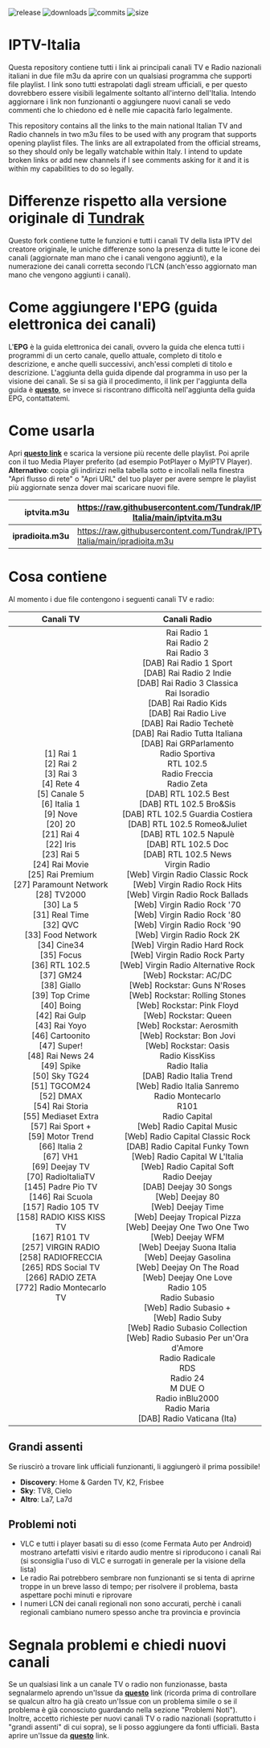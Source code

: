 ![release](https://img.shields.io/github/v/release/Tundrak/IPTV-Italia) ![downloads](https://img.shields.io/github/downloads/Tundrak/IPTV-Italia/total) ![commits](https://img.shields.io/github/commit-activity/m/Tundrak/IPTV-Italia) ![size](https://img.shields.io/github/repo-size/Tundrak/IPTV-Italia)
# IPTV-Italia
Questa repository contiene tutti i link ai principali canali TV e Radio nazionali italiani in due file m3u da aprire con un qualsiasi programma che supporti file playlist. I link sono tutti estrapolati dagli stream ufficiali, e per questo dovrebbero essere visibili legalmente soltanto all'interno dell'Italia. Intendo aggiornare i link non funzionanti o aggiungere nuovi canali se vedo commenti che lo chiedono ed è nelle mie capacità farlo legalmente.

This repository contains all the links to the main national Italian TV and Radio channels in two m3u files to be used with any program that supports opening playlist files. The links are all extrapolated from the official streams, so they should only be legally watchable within Italy. I intend to update broken links or add new channels if I see comments asking for it and it is within my capabilities to do so legally.

# Differenze rispetto alla versione originale di [**Tundrak**](https://github.com/Tundrak/IPTV-Italia/)
Questo fork contiene tutte le funzioni e tutti i canali TV della lista IPTV del creatore originale, le uniche differenze sono la presenza di tutte le icone dei canali (aggiornate man mano che i canali vengono aggiunti), e la numerazione dei canali corretta secondo l'LCN (anch'esso aggiornato man mano che vengono aggiunti i canali).

# Come aggiungere l'**EPG** (guida elettronica dei canali)
L'**EPG** è la guida elettronica dei canali, ovvero la guida che elenca tutti i programmi di un certo canale, quello attuale, completo di titolo e descrizione, e anche quelli successivi, anch'essi completi di titolo e descrizione. L'aggiunta della guida dipende dal programma in uso per la visione dei canali. Se si sa già il procedimento, il link per l'aggiunta della guida è [**questo**](http://epg-guide.com/dttsat.xz), se invece si riscontrano difficoltà nell'aggiunta della guida EPG, contattatemi.

# Come usarla
Apri [**questo link**](https://github.com/Tundrak/IPTV-Italia/releases) e scarica la versione più recente delle playlist. Poi aprile con il tuo Media Player preferito (ad esempio PotPlayer o MyIPTV Player).  
**Alternativo**: copia gli indirizzi nella tabella sotto e incollali nella finestra "Apri flusso di rete" o "Apri URL" del tuo player per avere sempre le playlist più aggiornate senza dover mai scaricare nuovi file.

|    **iptvita.m3u** | https://raw.githubusercontent.com/Tundrak/IPTV-Italia/main/iptvita.m3u    |
|-------------------:|---------------------------------------------------------------------------|
| **ipradioita.m3u** | https://raw.githubusercontent.com/Tundrak/IPTV-Italia/main/ipradioita.m3u |

# Cosa contiene
Al momento i due file contengono i seguenti canali TV e radio:

| Canali TV | Canali Radio |
|:-:|:-:|
| [1] Rai 1<br>[2] Rai 2<br>[3] Rai 3<br>[4] Rete 4<br>[5] Canale 5<br>[6] Italia 1<br>[9] Nove<br>[20] 20<br>[21] Rai 4<br>[22] Iris<br>[23] Rai 5<br>[24] Rai Movie<br>[25] Rai Premium<br>[27] Paramount Network<br>[28] TV2000<br>[30] La 5<br>[31] Real Time<br>[32] QVC<br>[33] Food Network<br>[34] Cine34<br>[35] Focus<br>[36] RTL 102.5<br>[37] GM24<br>[38] Giallo<br>[39] Top Crime<br>[40] Boing<br>[42] Rai Gulp<br>[43] Rai Yoyo<br>[46] Cartoonito<br>[47] Super!<br>[48] Rai News 24<br>[49] Spike<br>[50] Sky TG24<br>[51] TGCOM24<br>[52] DMAX<br>[54] Rai Storia<br>[55] Mediaset Extra<br>[57] Rai Sport +<br>[59] Motor Trend<br>[66] Italia 2<br>[67] VH1<br>[69] Deejay TV<br>[70] RadioItaliaTV<br>[145] Padre Pio TV<br>[146] Rai Scuola<br>[157] Radio 105 TV<br>[158] RADIO KISS KISS TV<br>[167] R101 TV<br>[257] VIRGIN RADIO<br>[258] RADIOFRECCIA<br>[265] RDS Social TV<br>[266] RADIO ZETA<br>[772] Radio Montecarlo TV | Rai Radio 1<br>Rai Radio 2<br>Rai Radio 3<br>[DAB] Rai Radio 1 Sport<br>[DAB] Rai Radio 2 Indie<br>[DAB] Rai Radio 3 Classica<br>Rai Isoradio<br>[DAB] Rai Radio Kids<br>[DAB] Rai Radio Live<br>[DAB] Rai Radio Techetè<br>[DAB] Rai Radio Tutta Italiana<br>[DAB] Rai GRParlamento<br>Radio Sportiva<br>RTL 102.5<br>Radio Freccia<br>Radio Zeta<br>[DAB] RTL 102.5 Best<br>[DAB] RTL 102.5 Bro&Sis<br>[DAB] RTL 102.5 Guardia Costiera<br>[DAB] RTL 102.5 Romeo&Juliet<br>[DAB] RTL 102.5 Napulè<br>[DAB] RTL 102.5 Doc<br>[DAB] RTL 102.5 News<br>Virgin Radio<br>[Web] Virgin Radio Classic Rock<br>[Web] Virgin Radio Rock Hits<br>[Web] Virgin Radio Rock Ballads<br>[Web] Virgin Radio Rock '70<br>[Web] Virgin Radio Rock '80<br>[Web] Virgin Radio Rock '90<br>[Web] Virgin Radio Rock 2K<br>[Web] Virgin Radio Hard Rock<br>[Web] Virgin Radio Rock Party<br>[Web] Virgin Radio Alternative Rock<br>[Web] Rockstar: AC/DC<br>[Web] Rockstar: Guns N'Roses<br>[Web] Rockstar: Rolling Stones<br>[Web] Rockstar: Pink Floyd<br>[Web] Rockstar: Queen<br>[Web] Rockstar: Aerosmith<br>[Web] Rockstar: Bon Jovi<br>[Web] Rockstar: Oasis<br>Radio KissKiss<br>Radio Italia<br>[DAB] Radio Italia Trend<br>[Web] Radio Italia Sanremo<br>Radio Montecarlo<br>R101<br>Radio Capital<br>[Web] Radio Capital Music<br>[Web] Radio Capital Classic Rock<br>[DAB] Radio Capital Funky Town<br>[Web] Radio Capital W L'Italia<br>[Web] Radio Capital Soft<br>Radio Deejay<br>[DAB] Deejay 30 Songs<br>[Web] Deejay 80<br>[Web] Deejay Time<br>[Web] Deejay Tropical Pizza<br>[Web] Deejay One Two One Two<br>[Web] Deejay WFM<br>[Web] Deejay Suona Italia<br>[Web] Deejay Gasolina<br>[Web] Deejay On The Road<br>[Web] Deejay One Love<br>Radio 105<br>Radio Subasio<br>[Web] Radio Subasio +<br>[Web] Radio Suby<br>[Web] Radio Subasio Collection<br>[Web] Radio Subasio Per un'Ora d'Amore<br>Radio Radicale<br>RDS<br>Radio 24<br>M DUE O<br>Radio inBlu2000<br>Radio Maria<br>[DAB] Radio Vaticana (Ita) |

## Grandi assenti
Se riuscirò a trovare link ufficiali funzionanti, li aggiungerò il prima possibile!
- **Discovery**: Home & Garden TV, K2, Frisbee
- **Sky**: TV8, Cielo
- **Altro**: La7, La7d

## Problemi noti
- VLC e tutti i player basati su di esso (come Fermata Auto per Android) mostrano artefatti visivi e ritardo audio mentre si riproducono i canali Rai (si sconsiglia l'uso di VLC e surrogati in generale per la visione della lista)
- Le radio Rai potrebbero sembrare non funzionanti se si tenta di aprirne troppe in un breve lasso di tempo; per risolvere il problema, basta aspettare pochi minuti e riprovare
- I numeri LCN dei canali regionali non sono accurati, perchè i canali regionali cambiano numero spesso anche tra provincia e provincia

# Segnala problemi e chiedi nuovi canali
Se un qualsiasi link a un canale TV o radio non funzionasse, basta segnalarmelo aprendo un'Issue da [**questo**](https://github.com/Tundrak/IPTV-Italia/issues/new?labels=Problema&template=problema-canale.md&title=%5BProblema%5D) link (ricorda prima di controllare se qualcun altro ha già creato un'Issue con un problema simile o se il problema è già conosciuto guardando nella sezione "Problemi Noti").  
Inoltre, accetto richieste per nuovi canali TV o radio nazionali (soprattutto i "grandi assenti" di cui sopra), se li posso aggiungere da fonti ufficiali. Basta aprire un'Issue da [**questo**](https://github.com/Tundrak/IPTV-Italia/issues/new?labels=Richiesta+canale&template=richiesta-canale.md&title=%5BRichiesta+Canale%5D) link.
